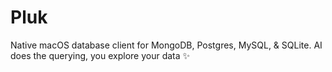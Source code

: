 # Pluk
Native macOS database client for MongoDB, Postgres, MySQL, &amp; SQLite. AI does the querying, you explore your data ✨
